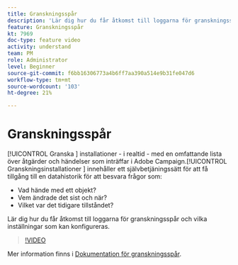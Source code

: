 ```yaml
---
title: Granskningsspår
description: 'Lär dig hur du får åtkomst till loggarna för granskningsspår och vilka inställningar som kan konfigureras. '
feature: Granskningsspår
kt: 7969
doc-type: feature video
activity: understand
team: PM
role: Administrator
level: Beginner
source-git-commit: f6bb16306773a4b6ff7aa390a514e9b31fe047d6
workflow-type: tm+mt
source-wordcount: '103'
ht-degree: 21%

---
```



# Granskningsspår

[!UICONTROL Granska ] installationer - i realtid - med en omfattande lista över åtgärder och händelser som inträffar i Adobe Campaign.[!UICONTROL Granskningsinstallationer ] innehåller ett självbetjäningssätt för att få tillgång till en datahistorik för att besvara frågor som:

* Vad hände med ett objekt?
* Vem ändrade det sist och när?
* Vilket var det tidigare tillståndet?

Lär dig hur du får åtkomst till loggarna för granskningsspår och vilka inställningar som kan konfigureras.

>[!VIDEO](https://video.tv.adobe.com/v/27425?quality=12)

Mer information finns i [Dokumentation för granskningsspår](https://experienceleague.adobe.com/docs/campaign-classic/using/monitoring-campaign-classic/production-procedures/audit-trail.html).

